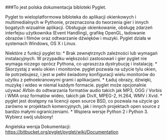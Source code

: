 ###To jest polska dokumentacja bibloteki Pyglet.

Pyglet to wieloplatformowa bibloteka do aplikacji okienkowych i multimedialnych w Pythonie, przeznaczona do tworzenia gier i innych bogatych wizualnie aplikacji.
Obsługuje okienkowanie, obsługę zdarzeń interfejsu użytkownika (Event Handling), grafikę OpenGL, ładowanie obrazów i filmów oraz odtwarzanie dźwięków i muzyki. Pyglet działa w systemach Windows, OS X i Linux.




Niektóre z funkcji pyglet to:
	* Brak zewnętrznych zależności lub wymagań instalacyjnych. W przypadku większości zastosowań i gier pyglet nie wymaga niczego oprócz Pythona, co upraszcza dystrybucję i instalację.
	* Skorzystaj z wielu okien i monitorów. pyglet pozwala na użycie tylu okien, ile potrzebujesz, i jest w pełni świadomy konfiguracji wielu monitorów do użytku z pełnoekranowymi grami i aplikacjami.
	* Ładuj obrazy, dźwięki, muzykę i wideo w niemal każdym formacie. pyglet może opcjonalnie używać AVbin do odtwarzania formatów audio takich jak MP3, OGG / Vorbis i WMA oraz formatów wideo, takich jak DivX, MPEG-2, H.264, WMV i Xvid.
	* pyglet jest dostępny na licencji open source BSD, co pozwala na użycie go zarówno w projektach komercyjnych, jak i innych projektach open source z bardzo małymi ograniczeniami.
	* Wspiera wersje Python 2 i Python 3. Wybierz swój ulubiony!

Angielska wersja Dokumentacji: https://bitbucket.org/pyglet/pyglet/wiki/Documentation
